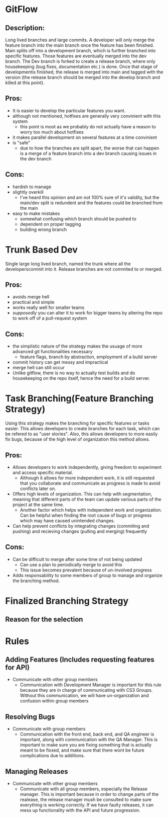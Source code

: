 # GitFlow

## Description: 
Long lived branches and large commits. A developer will only merge the feature branch into the main branch once the feature has been finished. Main splits off into a development branch, which is further branched into specific features. Those features are eventually merged into the dev branch. The Dev branch is forked to create a release branch, where only housekeeping (bug fixes, documentation etc.) is done. Once that stage of developmentis finished, the release is merged into main and tagged with the version (the release branch should be merged into the develop branch and killed at this point).

## Pros:
* It is easier to develop the particular features you want. 
* although not mentioned, hotfixes are generally very convinient with this system
  * this point is moot as we probably do not actually have a reason to worry too much about hotfixes
* it makes parallel development on several features at a time convinient
* is "safe"
  * due to how the branches are split apart, the worse that can happen is a merge of a feature branch into a dev branch causing issues in the dev branch

## Cons:
* hardish to manage
* slightly overkill
  * I've heard this opinion and am not 100% sure of it's validity, but the main/dev split is redundent and the features could be branched from the main
* easy to make mistakes
  * somewhat confusing which branch should be pushed to
  * dependent on proper tagging
  * building wrong branch


# Trunk Based Dev
Single large long lived branch, named the trunk where all the developerscommit into it. Release branches are not commited to or merged.

## Pros:
* avoids merge hell
* practical and simple
* works really well for smaller teams
 * _supposedly_ you can alter it to work for bigger teams by altering the repo to work off of a pull-request system

## Cons:
* the simplistic nature of the strategy makes the usuage of more advanced git functionalities necessary
  * feature flags, branch by abstraction, employment of a build server
* commit history can get messy and impractical
* merge hell can still occur 
* Unlike gitflow, there is no way to actually test builds and do housekeeping on the repo itself, hence the need for a build server. 


# Task Branching(Feature Branching Strategy)
Using this strategy makes the branching for specific features or tasks easier. This allows developers to create branches for each task, which can be refered to as "user stories". Also, this allows developers to more easily fix bugs, because of the high level of organization this method allows.

## Pros:
* Allows developers to work independently, giving freedom to experiment and access specific material.
  * Although it allows for more independent work, it is still requested that you collaborate and communicate as progress is made to avoid conflicts later on.
* Offers high levels of organization. This can help with segmentation, meaning that different parts of the team can update various parts of the project at the same time.
  * Another factor which helps with independent work and organization. Can be helpful when finding the root cause of bugs or progress which may have caused unintended changes.
* Can help prevent conflicts by integrating changes (commiting and pushing) and recieving changes (pulling and merging) frequently

## Cons:
* Can be difficult to merge after some time of not being updated
  * Can use a plan to periodically merge to avoid this
  * This issue becomes prevalent because of un-involved progress
* Adds responsability to some members of group to manage and organize the branching method.



# Finalized Branching Strategy


## Reason for the selection



# Rules

## Adding Features (Includes requesting features for API)
* Communicate with other group members
  * Communication with Development Manager is important for this rule because they are in charge of communicating with CS3 Groups. Without this communication, we will have un-organization and confusion within group members

## Resolving Bugs
* Communicate with group members
  * Communication with the front end, back end, and QA engineer is important, along with communication with the QA Manager. This is important to make sure you are fixing something that is actually meant to be fixxed, and make sure that there wont be future complications due to additions.

## Managing Releases
* Communicate with other group members
  * Communicate with all group members, especially the Release manager. This is important because in order to change parts of the realease, the release manager mush be consulted to make sure everything is working correctly. If we have faulty releases, it can mess up functionality with the API and future progression.
